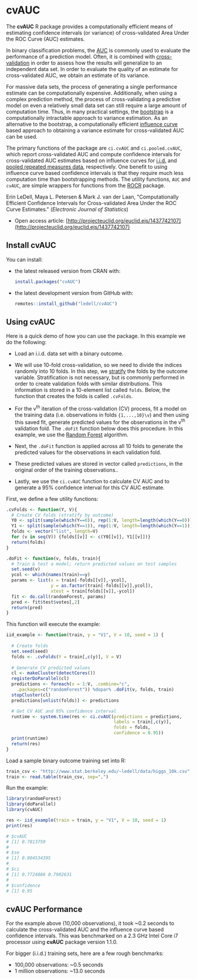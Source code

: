 # cvAUC

The **cvAUC** R package provides a computationally efficient means of estimating confidence intervals (or variance) of cross-validated Area Under the ROC Curve (AUC) estimates.  

In binary classification problems, the [AUC](https://en.wikipedia.org/wiki/Receiver_operating_characteristic#Area_under_the_curve) is commonly used to evaluate the performance of a prediction model. Often, it is combined with [cross-validation](http://en.wikipedia.org/wiki/Cross-validation_%28statistics%29) in order to assess how the results will generalize to an independent data set. In order to evaluate the quality of an estimate for cross-validated AUC, we obtain an estimate of its variance. 

For massive data sets, the process of generating a single performance estimate can be computationally expensive. Additionally, when using a complex prediction method, the process of cross-validating a predictive model on even a relatively small data set can still require a large amount of computation time. Thus, in many practical settings, the [bootstrap](https://en.wikipedia.org/wiki/Bootstrapping_%28statistics%29) is a computationally intractable approach to variance estimation.  As an alternative to the bootstrap, a computationally efficient [influence curve](http://www.jstor.org/stable/2285666) based approach to obtaining a variance estimate for cross-validated AUC can be used.  

The primary functions of the package are `ci.cvAUC` and `ci.pooled.cvAUC`, which report cross-validated AUC and compute confidence intervals for cross-validated AUC estimates based on influence curves for [i.i.d.](https://en.wikipedia.org/wiki/Independent_and_identically_distributed_random_variables) and [pooled repeated measures data](http://en.wikipedia.org/wiki/Pooled_variance), respectively.  One benefit to using influence curve based confidence intervals is that they require much less computation time than bootstrapping methods.  The utility functions, `AUC` and `cvAUC`, are simple wrappers for functions from the [ROCR](http://cran.r-project.org/package=ROCR) package. 

Erin LeDell, Maya L. Petersen & Mark J. van der Laan, "Computationally Efficient Confidence Intervals for Cross-validated Area Under the ROC Curve Estimates."  (*Electronic Journal of Statistics*)
- Open access article: [http://projecteuclid.org/euclid.ejs/1437742107](http://projecteuclid.org/euclid.ejs/1437742107)


## Install cvAUC

You can install:

-   the latest released version from CRAN with:

    ``` r
    install.packages("cvAUC")
    ```

-   the latest development version from GitHub with:

    ``` r
    remotes::install_github("ledell/cvAUC")
    ```

## Using cvAUC
 
Here is a quick demo of how you can use the package.  In this example we do the following:
- Load an i.i.d. data set with a binary outcome.
- We will use 10-fold cross-validation, so we need to divide the indices randomly into 10 folds.  In this step, we [stratify](http://en.wikipedia.org/wiki/Stratified_sampling) the folds by the outcome variable.  Stratification is not necessary, but is commonly performed in order to create validation folds with similar distributions.  This information is stored in a 10-element list called `folds`.  Below, the function that creates the folds is called `.cvFolds`.

- For the v<sup>th</sup> iteration of the cross-validation (CV) process, fit a model on the training data (i.e. observations in folds `{1,...,10}\v`) and then using this saved fit, generate predicted values for the observations in the v<sup>th</sup> validation fold.  The `.doFit` function below does this procedure.  In this example, we use the [Random Forest](http://en.wikipedia.org/wiki/Random_forest) algorithm.
- Next, the `.doFit` function is applied across all 10 folds to generate the predicted values for the observations in each validation fold.  
- These predicted values are stored in vector called `predictions`, in the original order of the training observations..
- Lastly, we use the `ci.cvAUC` function to calculate CV AUC and to generate a 95% confidence interval for this CV AUC estimate.


First, we define a few utility functions:

```r
.cvFolds <- function(Y, V){
  # Create CV folds (stratify by outcome)	
  Y0 <- split(sample(which(Y==0)), rep(1:V, length=length(which(Y==0))))
  Y1 <- split(sample(which(Y==1)), rep(1:V, length=length(which(Y==1))))
  folds <- vector("list", length=V)
  for (v in seq(V)) {folds[[v]] <- c(Y0[[v]], Y1[[v]])}  	
  return(folds)
}

.doFit <- function(v, folds, train){
  # Train & test a model; return predicted values on test samples
  set.seed(v)
  ycol <- which(names(train)==y)
  params <- list(x = train[-folds[[v]],-ycol],
                 y = as.factor(train[-folds[[v]],ycol]),
                 xtest = train[folds[[v]],-ycol])
  fit <- do.call(randomForest, params)
  pred <- fit$test$votes[,2]
  return(pred)
}
```

This function will execute the example:

```r
iid_example <- function(train, y = "V1", V = 10, seed = 1) {
  
  # Create folds
  set.seed(seed)
  folds <- .cvFolds(Y = train[,c(y)], V = V)
  
  # Generate CV predicted values
  cl <- makeCluster(detectCores())
  registerDoParallel(cl)
  predictions <- foreach(v = 1:V, .combine="c", 
    .packages=c("randomForest")) %dopar% .doFit(v, folds, train)
  stopCluster(cl)
  predictions[unlist(folds)] <- predictions

  # Get CV AUC and 95% confidence interval
  runtime <- system.time(res <- ci.cvAUC(predictions = predictions, 
                                         labels = train[,c(y)],
                                         folds = folds, 
                                         confidence = 0.95))
  print(runtime)
  return(res)
}
```

Load a sample binary outcome training set into R:

```r
train_csv <- "http://www.stat.berkeley.edu/~ledell/data/higgs_10k.csv"
train <- read.table(train_csv, sep=",")
```


Run the example:

```r
library(randomForest)
library(doParallel)
library(cvAUC)

res <- iid_example(train = train, y = "V1", V = 10, seed = 1)
print(res)

# $cvAUC
# [1] 0.7813759
#
# $se
# [1] 0.004534395
# 
# $ci
# [1] 0.7724886 0.7902631
# 
# $confidence
# [1] 0.95
```

## cvAUC Performance

For the example above (10,000 observations), it took ~0.2 seconds to calculate the cross-validated AUC and the influence curve based confidence intervals.  This was benchmarked on a 2.3 GHz Intel Core i7 processor using **cvAUC** package version 1.1.0. 

For bigger (i.i.d.) training sets, here are a few rough benchmarks:

- 100,000 observations: ~0.5 seconds 
- 1 million observations: ~13.0 seconds 

